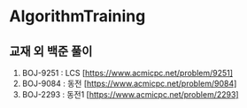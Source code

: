 # AlgorithmTraining
교재 외 백준 풀이
---
1. BOJ-9251 : LCS [https://www.acmicpc.net/problem/9251]
2. BOJ-9084 : 동전 [https://www.acmicpc.net/problem/9084]
3. BOJ-2293 : 동전1 [https://www.acmicpc.net/problem/2293]
